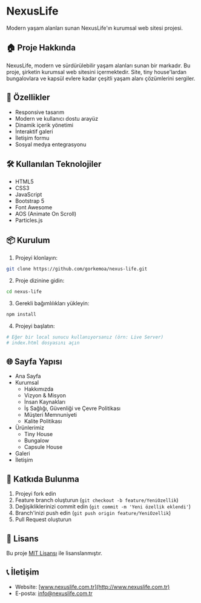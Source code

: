 # NexusLife

Modern yaşam alanları sunan NexusLife'ın kurumsal web sitesi projesi.

## 🏠 Proje Hakkında

NexusLife, modern ve sürdürülebilir yaşam alanları sunan bir markadır. Bu proje, şirketin kurumsal web sitesini içermektedir. Site, tiny house'lardan bungalovlara ve kapsül evlere kadar çeşitli yaşam alanı çözümlerini sergiler.

## 🚀 Özellikler

- Responsive tasarım
- Modern ve kullanıcı dostu arayüz
- Dinamik içerik yönetimi
- İnteraktif galeri
- İletişim formu
- Sosyal medya entegrasyonu

## 🛠️ Kullanılan Teknolojiler

- HTML5
- CSS3
- JavaScript
- Bootstrap 5
- Font Awesome
- AOS (Animate On Scroll)
- Particles.js

## 📦 Kurulum

1. Projeyi klonlayın:
```bash
git clone https://github.com/gorkemoa/nexus-life.git
```

2. Proje dizinine gidin:
```bash
cd nexus-life
```

3. Gerekli bağımlılıkları yükleyin:
```bash
npm install
```

4. Projeyi başlatın:
```bash
# Eğer bir local sunucu kullanıyorsanız (örn: Live Server)
# index.html dosyasını açın
```

## 🌐 Sayfa Yapısı

- Ana Sayfa
- Kurumsal
  - Hakkımızda
  - Vizyon & Misyon
  - İnsan Kaynakları
  - İş Sağlığı, Güvenliği ve Çevre Politikası
  - Müşteri Memnuniyeti
  - Kalite Politikası
- Ürünlerimiz
  - Tiny House
  - Bungalow
  - Capsule House
- Galeri
- İletişim

## 🤝 Katkıda Bulunma

1. Projeyi fork edin
2. Feature branch oluşturun (`git checkout -b feature/YeniOzellik`)
3. Değişikliklerinizi commit edin (`git commit -m 'Yeni özellik eklendi'`)
4. Branch'inizi push edin (`git push origin feature/YeniOzellik`)
5. Pull Request oluşturun

## 📝 Lisans

Bu proje [MIT Lisansı](LICENSE) ile lisanslanmıştır.

## 📞 İletişim

- Website: [www.nexuslife.com.tr](http://www.nexuslife.com.tr)
- E-posta: info@nexuslife.com.tr 